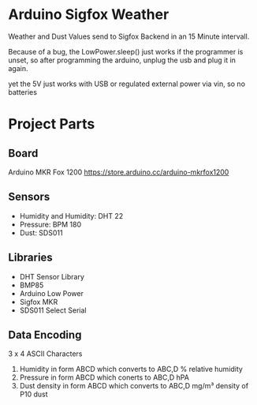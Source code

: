 # Arduino Sigfox Weather 
Weather and Dust Values send to Sigfox Backend in an 15 Minute intervall.

Because of a bug, the LowPower.sleep() just works if the programmer is unset, so after programming the arduino, unplug the usb and plug it in again.

yet the 5V just works with USB or regulated external power via vin, so no batteries

# Project Parts
## Board
Arduino MKR Fox 1200
https://store.arduino.cc/arduino-mkrfox1200

## Sensors
- Humidity and Humidity: DHT 22
- Pressure: BPM 180
- Dust: SDS011

## Libraries
- DHT Sensor Library
- BMP85
- Arduino Low Power
- Sigfox MKR
- SDS011 Select Serial

## Data Encoding
3 x 4 ASCII Characters
1. Humidity in form ABCD which converts to ABC,D % relative humidity
2. Pressure in form ABCD which conerts to ABC,D hPA
3. Dust density in form ABCD which converts to ABC,D mg/m³ density of P10 dust

